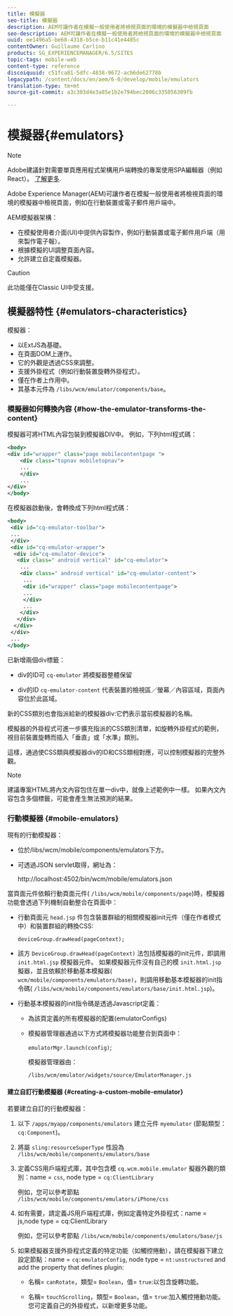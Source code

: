 ```yaml
---
title: 模擬器
seo-title: 模擬器
description: AEM可讓作者在模擬一般使用者將檢視頁面的環境的模擬器中檢視頁面
seo-description: AEM可讓作者在模擬一般使用者將檢視頁面的環境的模擬器中檢視頁面
uuid: ee1496a5-be68-4318-b5ce-b11c41e4485c
contentOwner: Guillaume Carlino
products: SG_EXPERIENCEMANAGER/6.5/SITES
topic-tags: mobile-web
content-type: reference
discoiquuid: c51fca81-5dfc-4838-9672-acb6de62778b
legacypath: /content/docs/en/aem/6-0/develop/mobile/emulators
translation-type: tm+mt
source-git-commit: a3c303d4e3a85e1b2e794bec2006c335056309fb

---
```



# 模擬器{#emulators}

>[!NOTE]
>
>Adobe建議針對需要單頁應用程式架構用戶端轉換的專案使用SPA編輯器（例如React）。 [了解更多](/help/sites-developing/spa-overview.md).

Adobe Experience Manager(AEM)可讓作者在模擬一般使用者將檢視頁面的環境的模擬器中檢視頁面，例如在行動裝置或電子郵件用戶端中。

AEM模擬器架構：

* 在模擬使用者介面(UI)中提供內容製作，例如行動裝置或電子郵件用戶端（用來製作電子報）。
* 根據模擬的UI調整頁面內容。
* 允許建立自定義模擬器。

>[!CAUTION]
>
>此功能僅在Classic UI中受支援。

## 模擬器特性 {#emulators-characteristics}

模擬器：

* 以ExtJS為基礎。
* 在頁面DOM上運作。
* 它的外觀是透過CSS來調整。
* 支援外掛程式（例如行動裝置旋轉外掛程式）。
* 僅在作者上作用中。
* 其基本元件為 `/libs/wcm/emulator/components/base`。

### 模擬器如何轉換內容 {#how-the-emulator-transforms-the-content}

模擬器可將HTML內容包裝到模擬器DIV中。 例如，下列html程式碼：

```xml
<body>
<div id="wrapper" class="page mobilecontentpage ">
    <div class="topnav mobiletopnav">
    ...
    </div>
    ...
</div>
</body>
```

在模擬器啟動後，會轉換成下列html程式碼：

```xml
<body>
 <div id="cq-emulator-toolbar">
 ...
 </div>
 <div id="cq-emulator-wrapper">
  <div id="cq-emulator-device">
   <div class=" android vertical" id="cq-emulator">
    ...
    <div class=" android vertical" id="cq-emulator-content">
     ...
     <div id="wrapper" class="page mobilecontentpage">
     ...
     </div>
     ...
    </div>
   </div>
  </div>
 </div>
 ...
</body>
```

已新增兩個div標籤：

* div的ID可 `cq-emulator` 將模擬器整體保留

* div的ID `cq-emulator-content` 代表裝置的檢視區／螢幕／內容區域，頁面內容位於此區域。

新的CSS類別也會指派給新的模擬器div:它們表示當前模擬器的名稱。

模擬器的外掛程式可進一步擴充指派的CSS類別清單，如旋轉外掛程式的範例，視目前裝置旋轉而插入「垂直」或「水準」類別。

這樣，通過使CSS類與模擬器div的ID和CSS類相對應，可以控制模擬器的完整外觀。

>[!NOTE]
>
>建議專案HTML將內文內容包住在單一div中，就像上述範例中一樣。 如果內文內容包含多個標籤，可能會產生無法預測的結果。

### 行動模擬器 {#mobile-emulators}

現有的行動模擬器：

* 位於/libs/wcm/mobile/components/emulators下方。
* 可透過JSON servlet取得，網址為：

   http://localhost:4502/bin/wcm/mobile/emulators.json

當頁面元件依賴行動頁面元件( `/libs/wcm/mobile/components/page`)時，模擬器功能會透過下列機制自動整合在頁面中：

* 行動頁面元 `head.jsp` 件包含裝置群組的相關模擬器init元件（僅在作者模式中）和裝置群組的轉換CSS:

   `deviceGroup.drawHead(pageContext);`

* 該方 `DeviceGroup.drawHead(pageContext)` 法包括模擬器的init元件，即調用 `init.html.jsp` 模擬器元件。 如果模擬器元件沒有自己的模 `init.html.jsp` 擬器，並且依賴於移動基本模擬器( `wcm/mobile/components/emulators/base)`，則調用移動基本模擬器的init指令碼( `/libs/wcm/mobile/components/emulators/base/init.html.jsp`)。

* 行動基本模擬器的init指令碼是透過Javascript定義：

   * 為該頁定義的所有模擬器的配置(emulatorConfigs)
   * 模擬器管理器通過以下方式將模擬器功能整合到頁面中：

      `emulatorMgr.launch(config)`;

      模擬器管理器由：

      `/libs/wcm/emulator/widgets/source/EmulatorManager.js`

#### 建立自訂行動模擬器 {#creating-a-custom-mobile-emulator}

若要建立自訂的行動模擬器：

1. 以下 `/apps/myapp/components/emulators` 建立元件 `myemulator` (節點類型： `cq:Component`)。

1. 將屬 `sling:resourceSuperType` 性設為 `/libs/wcm/mobile/components/emulators/base`

1. 定義CSS用戶端程式庫，其中包含模 `cq.wcm.mobile.emulator` 擬器外觀的類別：name = `css`, node type = `cq:ClientLibrary`

   例如，您可以參考節點 `/libs/wcm/mobile/components/emulators/iPhone/css`

1. 如有需要，請定義JS用戶端程式庫，例如定義特定外掛程式：name = js,node type = cq:ClientLibrary

   例如，您可以參考節點 `/libs/wcm/mobile/components/emulators/base/js`

1. 如果模擬器支援外掛程式定義的特定功能（如觸控捲動），請在模擬器下建立設定節點：name = `cq:emulatorConfig`, node type = `nt:unstructured` and add the property that defines plugin:

   * 名稱= `canRotate`，類型= `Boolean`，值= `true`:以包含旋轉功能。

   * 名稱= `touchScrolling`，類型= `Boolean`，值= `true`:加入觸控捲動功能。
   您可定義自己的外掛程式，以新增更多功能。

